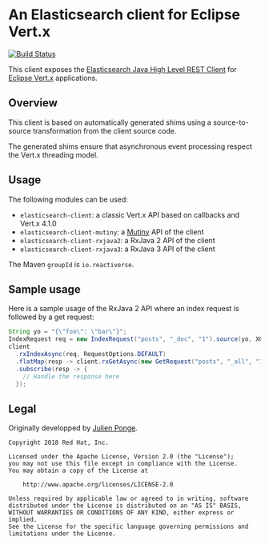 # An Elasticsearch client for Eclipse Vert.x

[![Build Status](https://travis-ci.org/reactiverse/elasticsearch-client.svg?branch=master)](https://travis-ci.org/reactiverse/elasticsearch-client)

This client exposes the [Elasticsearch Java High Level REST Client](https://www.elastic.co/guide/en/elasticsearch/client/java-rest/master/java-rest-high.html) for [Eclipse Vert.x](https://vertx.io/) applications.

## Overview

This client is based on automatically generated shims using a source-to-source transformation from the client source code.

The generated shims ensure that asynchronous event processing respect the Vert.x threading model.

## Usage

The following modules can be used:

* `elasticsearch-client`: a classic Vert.x API based on callbacks and Vert.x 4.1.0
* `elasticsearch-client-mutiny`: a [Mutiny](https://smallrye.io/smallrye-mutiny/) API of the client
* `elasticsearch-client-rxjava2`: a RxJava 2 API of the client
* `elasticsearch-client-rxjava3`: a RxJava 3 API of the client

The Maven `groupId` is `io.reactiverse`.

## Sample usage

Here is a sample usage of the RxJava 2 API where an index request is followed by a get request:

```java
String yo = "{\"foo\": \"bar\"}";
IndexRequest req = new IndexRequest("posts", "_doc", "1").source(yo, XContentType.JSON);
client
  .rxIndexAsync(req, RequestOptions.DEFAULT)
  .flatMap(resp -> client.rxGetAsync(new GetRequest("posts", "_all", "1"), RequestOptions.DEFAULT))
  .subscribe(resp -> {
    // Handle the response here
  });
```

## Legal

Originally developped by [Julien Ponge](https://julien.ponge.org/).

    Copyright 2018 Red Hat, Inc.

    Licensed under the Apache License, Version 2.0 (the "License");
    you may not use this file except in compliance with the License.
    You may obtain a copy of the License at

        http://www.apache.org/licenses/LICENSE-2.0

    Unless required by applicable law or agreed to in writing, software
    distributed under the License is distributed on an "AS IS" BASIS,
    WITHOUT WARRANTIES OR CONDITIONS OF ANY KIND, either express or implied.
    See the License for the specific language governing permissions and
    limitations under the License.
